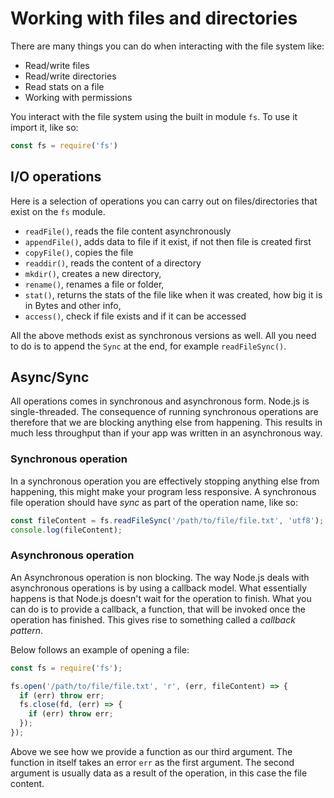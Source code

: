 # Working with files and directories

There are many things you can do when interacting with the file system like:

- Read/write files
- Read/write directories
- Read stats on a file
- Working with permissions

You interact with the file system using the built in module `fs`. To use it import it, like so:

```javascript
const fs = require('fs')
```

## I/O operations

Here is a selection of operations you can carry out on files/directories that exist on the `fs` module.

- `readFile()`, reads the file content asynchronously
- `appendFile()`, adds data to file if it exist, if not then file is created first
- `copyFile()`, copies the file
- `readdir()`, reads the content of a directory
- `mkdir()`, creates a new directory,
- `rename()`, renames a file or folder,
- `stat()`, returns the stats of the file like when it was created, how big it is in Bytes and other info,
- `access()`, check if file exists and if it can be accessed

All the above methods exist as synchronous versions as well. All you need to do is to append the `Sync` at the end, for example `readFileSync()`.

## Async/Sync

All operations comes in synchronous and asynchronous form. Node.js is single-threaded. The consequence of running synchronous operations are therefore that we are blocking anything else from happening. This results in much less throughput than if your app was written in an asynchronous way.

### Synchronous operation

In a synchronous operation you are effectively stopping anything else from happening, this might make your program less responsive. A synchronous file operation should have *sync* as part of the operation name, like so:

```javascript
const fileContent = fs.readFileSync('/path/to/file/file.txt', 'utf8');
console.log(fileContent);
```

### Asynchronous operation

An Asynchronous operation is non blocking. The way Node.js deals with asynchronous operations is by using a callback model. What essentially happens is that Node.js doesn't wait for the operation to finish. What you can do is to provide a callback, a function, that will be invoked once the operation has finished. This gives rise to something called a *callback pattern*.

Below follows an example of opening a file:

```javascript
const fs = require('fs');

fs.open('/path/to/file/file.txt', 'r', (err, fileContent) => {
  if (err) throw err;
  fs.close(fd, (err) => {
    if (err) throw err;
  });
});
```

Above we see how we provide a function as our third argument. The function in itself takes an error `err` as the first argument. The second argument is usually data as a result of the operation, in this case the file content.
